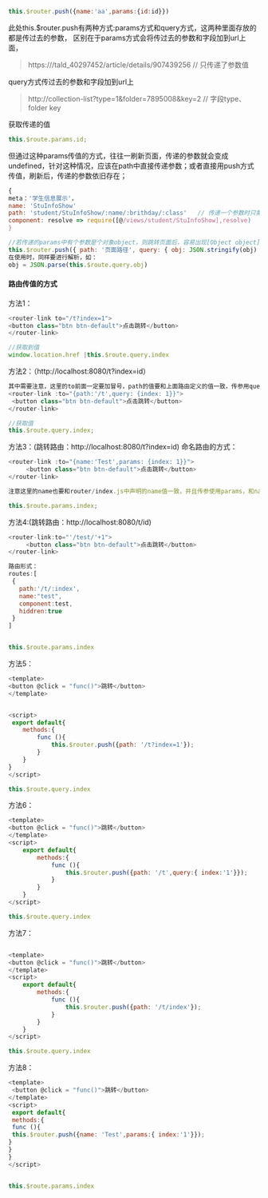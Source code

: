~~~js
this.$router.push({name:'aa',params:{id:id}})
~~~
 此处this.$router.push有两种方式:params方式和query方式，这两种里面存放的都是传过去的参数，
 区别在于params方式会将传过去的参数和字段加到url上面，

> https:///tald_40297452/article/details/907439256 // 只传递了参数值

query方式传过去的参数和字段加到url上

> http://collection-list?type=1&folder=7895008&key=2   // 字段type、folder key

获取传递的值
~~~js
this.$route.params.id;
~~~

但通过这种params传值的方式，往往一刷新页面，传递的参数就会变成undefined，针对这种情况，应该在path中直接传递参数；或者直接用push方式传值，刷新后，传递的参数依旧存在；

~~~js
{
meta：'学生信息展示'，
name: 'StuInfoShow'
path: 'student/StuInfoShow/:name/:brithday/:class'   // 传递一个参数时只需student/StuInfoShow/:id即可
component: resolve => require([@/views/student/StuInfoShow],resolve)
}
~~~

~~~js
//若传递的params中有个参数是个对象object，则跳转页面后，容易出现[Object object]，此时要对传递参数进行解析，一是要在传递参数地方，对该object进行解析，如：
this.$router.push({ path: '页面路径', query: { obj: JSON.stringify(obj) } })
在使用时，同样要进行解析，如：
obj = JSON.parse(this.$route.query.obj)
~~~

#### 路由传值的方式
方法1：
~~~js
<router-link to="/t?index=1">
<button class="btn btn-default">点击跳转</button>
</router-link>

//获取到值
window.location.href |this.$route.query.index 
~~~

方法2：（http://localhost:8080/t?index=id）
~~~js
其中需要注意，这里的to前面一定要加冒号，path的值要和上面路由定义的值一致，传参用query，里面是参数字典
<router-link :to="{path:'/t',query: {index: 1}}">
 <button class="btn btn-default">点击跳转</button>
</router-link>

//获取值
this.$route.query.index;

~~~

方法3：(跳转路由：http://localhost:8080/t?index=id)
命名路由的方式：
~~~js
<router-link :to="{name:'Test',params: {index: 1}}">
     <button class="btn btn-default">点击跳转</button>
</router-link>

注意这里的name也要和router/index.js中声明的name值一致，并且传参使用params，和name配对的是params，和path配对的是query。

this.$route.params.index;

~~~

方法4:(跳转路由：http://localhost:8080/t/id)
~~~js
<router-link:to="'/test/'+1">
     <button class="btn btn-default">点击跳转</button>
</router-link>

路由形式：
routes:[
 {
   path:'/t/:index',
   name:"test",
   component:test,
   hiddren:true
 }
]


this.$route.params.index
~~~

方法5：
~~~js
<template>
<button @click = "func()">跳转</button>
</template>


<script>
 export default{
    methods:{
        func (){
            this.$router.push({path: '/t?index=1'});
        }
    }
}
</script>

this.$route.query.index
~~~

方法6：
~~~js
<template>
<button @click = "func()">跳转</button>
</template>
<script>
    export default{
        methods:{
            func (){
                this.$router.push({path: '/t',query:{ index:'1'}});
            }
        }
    }
</script>

this.$route.query.index
~~~


方法7：
~~~js

<template>
<button @click = "func()">跳转</button>
</template>
<script>
    export default{
        methods:{
            func (){
                this.$router.push({path: '/t/index'});
            }
        }
    }
</script>

this.$route.query.index
~~~


方法8：
~~~js
<template>
 <button @click = "func()">跳转</button>
</template>
<script>
 export default{
 methods:{
 func (){
 this.$router.push({name: 'Test',params:{ index:'1'}});
}
}
}
</script>


this.$route.params.index
~~~









